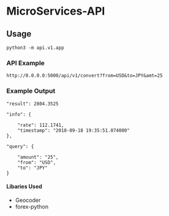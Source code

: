 # MicroServices-API
## Usage
`python3 -m api.v1.app`

### API Example
`http://0.0.0.0:5000/api/v1/convert?from=USD&to=JPY&amt=25`

### Example Output

    "result": 2804.3525

    "info": {

        "rate": 112.1741,
        "timestamp": "2018-09-18 19:35:51.074000"
    },

    "query": {

        "amount": "25",
        "from": "USD",
        "to": "JPY"
    }
#### Libaries Used
* Geocoder
* forex-python
